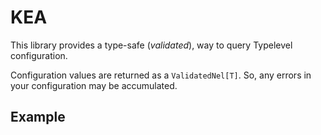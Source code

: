 # KEA

This library provides a type-safe (_validated_),  way to query Typelevel configuration.

Configuration values are returned as a `ValidatedNel[T]`. So, any errors in your
configuration may be accumulated.

## Example


